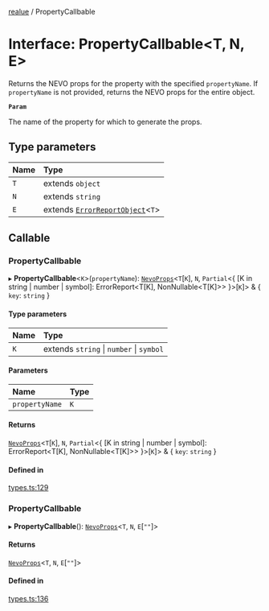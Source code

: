 [realue](../README.md) / PropertyCallbable

# Interface: PropertyCallbable<T, N, E\>

Returns the NEVO props for the property with the specified `propertyName`. If `propertyName` is not provided, returns the NEVO props for the entire object.

**`Param`**

The name of the property for which to generate the props.

## Type parameters

| Name | Type |
| :------ | :------ |
| `T` | extends `object` |
| `N` | extends `string` |
| `E` | extends [`ErrorReportObject`](../README.md#errorreportobject)<`T`\> |

## Callable

### PropertyCallbable

▸ **PropertyCallbable**<`K`\>(`propertyName`): [`NevoProps`](../README.md#nevoprops)<`T`[`K`], `N`, `Partial`<{ [K in string \| number \| symbol]: ErrorReport<T[K], NonNullable<T[K]\>\> }\>[`K`]\> & { `key`: `string`  }

#### Type parameters

| Name | Type |
| :------ | :------ |
| `K` | extends `string` \| `number` \| `symbol` |

#### Parameters

| Name | Type |
| :------ | :------ |
| `propertyName` | `K` |

#### Returns

[`NevoProps`](../README.md#nevoprops)<`T`[`K`], `N`, `Partial`<{ [K in string \| number \| symbol]: ErrorReport<T[K], NonNullable<T[K]\>\> }\>[`K`]\> & { `key`: `string`  }

#### Defined in

[types.ts:129](https://github.com/davidbonnet/realue/blob/98248bd/lib/types.ts#L129)

### PropertyCallbable

▸ **PropertyCallbable**(): [`NevoProps`](../README.md#nevoprops)<`T`, `N`, `E`[``""``]\>

#### Returns

[`NevoProps`](../README.md#nevoprops)<`T`, `N`, `E`[``""``]\>

#### Defined in

[types.ts:136](https://github.com/davidbonnet/realue/blob/98248bd/lib/types.ts#L136)
